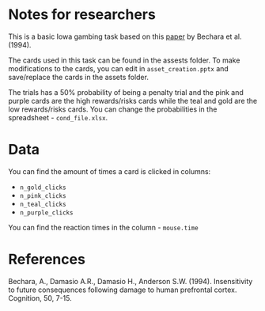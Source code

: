 Notes for researchers
=====================
This is a basic Iowa gambing task based on this [paper](https://citeseerx.ist.psu.edu/document?repid=rep1&type=pdf&doi=7c477b1f3fdb66e5dfd3cf3dffa0dada505dba3e) by Bechara et al. (1994).

The cards used in this task can be found in the assests folder. To make modifications to the cards, you can edit in ```asset_creation.pptx``` and save/replace the cards in the assets folder.

The trials has a 50% probability of being a penalty trial and the pink and purple cards are the high rewards/risks cards while the teal and gold are the low rewards/risks cards. You can change the probabilities in the spreadsheet - ```cond_file.xlsx```.


Data
====
You can find the amount of times a card is clicked in columns:
- ```n_gold_clicks```
- ```n_pink_clicks```
- ```n_teal_clicks```
- ```n_purple_clicks```

You can find the reaction times in the column - ```mouse.time```


References
==========
Bechara, A., Damasio A.R., Damasio H., Anderson S.W. (1994). Insensitivity to future consequences following damage to human prefrontal cortex. Cognition, 50, 7-15.
